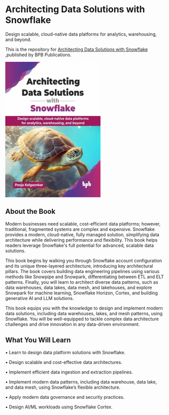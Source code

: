 # Architecting Data Solutions with Snowflake

Design scalable, cloud-native data platforms for analytics, warehousing, and beyond.

This is the repository for [Architecting Data Solutions with Snowflake
](https://bpbonline.com/products/architecting-data-solutions-with-snowflake?variant=44728058216648),published by BPB Publications.

<img src="9789365899382.jpg">

## About the Book
Modern businesses need scalable, cost-efficient data platforms; however, traditional, fragmented systems are complex and expensive. Snowflake provides a modern, cloud-native, fully managed solution, simplifying data architecture while delivering performance and flexibility. This book helps readers leverage Snowflake's full potential for advanced, scalable data solutions.

This book begins by walking you through Snowflake account configuration and its unique three-layered architecture, introducing key architectural pillars. The book covers building data engineering pipelines using various methods like Snowpipe and Snowpark, differentiating between ETL and ELT patterns. Finally, you will learn to architect diverse data patterns, such as data warehouses, data lakes, data mesh, and lakehouses, and explore Snowpark for machine learning, Snowflake Horizon, Cortex, and building generative AI and LLM solutions.

This book equips you with the knowledge to design and implement modern data solutions, including data warehouses, lakes, and mesh patterns, using Snowflake. You will be well-equipped to tackle complex data architecture challenges and drive innovation in any data-driven environment.

## What You Will Learn
• Learn to design data platform solutions with Snowflake.

• Design scalable and cost-effective data architectures.

• Implement efficient data ingestion and extraction pipelines.

• Implement modern data patterns, including data warehouse, data lake, and data mesh, using Snowflake’s flexible architecture.

• Apply modern data governance and security practices.

• Design AI/ML workloads using Snowflake Cortex.
